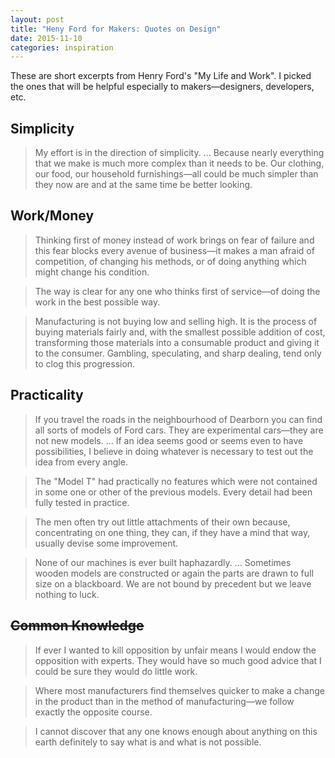 ```yaml
---
layout: post
title: "Heny Ford for Makers: Quotes on Design"
date: 2015-11-10
categories: inspiration
---
```


These are short excerpts from Henry Ford's "My Life and Work". I picked 
the ones that will be helpful especially to makers&mdash;designers, developers, etc.

## Simplicity

> My effort is in the direction of simplicity.
...
Because nearly everything that we make is much
more complex than it needs to be.
Our clothing, our food, our household furnishings—all could be
much simpler than they now are and at the same time be better looking.


## Work/Money
> Thinking first of money instead of work brings on fear of failure
and this fear blocks every avenue of business—it makes a man afraid
of competition, of changing his methods, or of doing anything which
might change his condition.

> The way is clear for any one who thinks first of service—of
doing the work in the best possible way.

> Manufacturing is not buying low and selling high.
It is the process of buying materials fairly and,
with the smallest possible addition of cost,
transforming those materials into a consumable product and giving it
to the consumer.
Gambling, speculating, and sharp dealing, tend only to clog this progression.

## Practicality

> If you travel the roads in the neighbourhood of Dearborn you can
find all sorts of models of Ford cars.
They are experimental cars—they are not new models.
...
If an idea seems good or seems even to have possibilities,
I believe in doing whatever is necessary to test out the idea from every angle.

> The "Model T" had practically no features which were not contained
in some one or other of the previous models.
Every detail had been fully tested in practice.

> The men often try out little attachments of their own because,
concentrating on one thing, they can, if they have a mind that way,
usually devise some improvement.

> None of our machines is ever built haphazardly. ... 
Sometimes wooden models are constructed or again the parts are drawn
to full size on a blackboard. We are not bound by precedent but we
leave nothing to luck.

## <s>Common Knowledge</s>

> If ever I wanted to kill opposition by unfair means I would endow
the opposition with experts.
They would have so much good advice that I could be sure
they would do little work.

> Where most manufacturers find themselves quicker to make a change
in the product than in the method of manufacturing—we follow
exactly the opposite course.

> I cannot discover that any one knows enough about anything on this
earth definitely to say what is and what is not possible.

